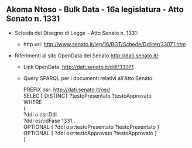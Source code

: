 ## Akoma Ntoso - Bulk Data - 16a legislatura - Atto Senato n. 1331 ##

* Scheda del Disegno di Legge - Atto Senato n. 1331:
	* http url: http://www.senato.it/leg/16/BGT/Schede/Ddliter/33071.htm

* Riferimenti al sito OpenData del Senato http://dati.senato.it/:
	* Link OpenData: http://dati.senato.it/ddl/33071
	* Query SPARQL per i documenti relativi all'Atto Senato:

        PREFIX osr: <http://dati.senato.it/osr/>  
		SELECT DISTINCT ?testoPresentato ?testoApprovato  
		WHERE  
		{  
		    ?ddl a osr:Ddl.  
		    ?ddl osr:idFase 1331 .  
		    OPTIONAL { ?ddl osr:testoPresentato ?testoPresentato }  
		    OPTIONAL { ?ddl osr:testoApprovato ?testoApprovato }  
		}
		